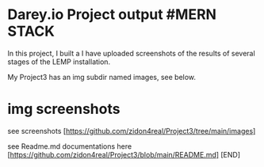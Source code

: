 # Darey.io Project output #MERN STACK

In this project, I built a  I have uploaded screenshots of the results of several stages of the LEMP installation.

My Project3 has an img subdir named images, see below.

# img screenshots 
see screenshots [https://github.com/zidon4real/Project3/tree/main/images]

see Readme.md documentations here [https://github.com/zidon4real/Project3/blob/main/README.md] [END]

